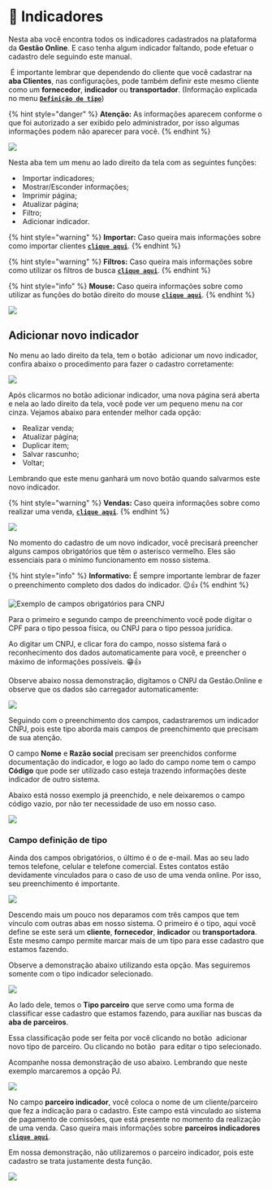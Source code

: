 # 🤝 Indicadores

Nesta aba você encontra todos os indicadores cadastrados na plataforma da **Gestão Online**. E caso tenha algum indicador faltando, pode efetuar o cadastro dele seguindo este manual.

<img src="/erp-v2/assets/placa-aviso.gif" alt="" data-size="line"> É importante lembrar que dependendo do cliente que você cadastrar na **aba Clientes**, nas configurações, pode também definir este mesmo cliente como um **fornecedor**, **indicador** ou **transportador**. (Informação explicada no menu [**`Definição de tipo`**](/erp-v2/funcionalidades/parceiros/indicadores.md#campo-definicao-de-tipo))

{% hint style="danger" %}
**Atenção:** As informações aparecem conforme o que foi autorizado a ser exibido pelo administrador, por isso algumas informações podem não aparecer para você.
{% endhint %}

![](/erp-v2/assets/funcionalidades/parceiros/aba_indicadores.gif)

Nesta aba tem um menu ao lado direito da tela com as seguintes funções:

- <img src="/erp-v2/assets/icon_importar.png" alt="" data-size="line"> Importar indicadores;
- <img src="/erp-v2/assets/icon_exibir.png" alt="" data-size="line"> Mostrar/Esconder informações;
- <img src="/erp-v2/assets/icon_imprimir.png" alt="" data-size="line"> Imprimir página;
- <img src="/erp-v2/assets/icon_atualizar.png" alt="" data-size="line"> Atualizar página;
- <img src="/erp-v2/assets/icon_filtro.png" alt="" data-size="line"> Filtro;
- <img src="/erp-v2/assets/icon_add.png" alt="" data-size="line"> Adicionar indicador.

{% hint style="warning" %}
**Importar:** Caso queira mais informações sobre como importar clientes [**`clique aqui`**](/erp-v2/primeiro_acesso/filtros.md).
{% endhint %}

{% hint style="warning" %}
**Filtros:** Caso queira mais informações sobre como utilizar os filtros de busca [**`clique aqui`**](/erp-v2/primeiro_acesso/filtros.md).
{% endhint %}

{% hint style="info" %}
**Mouse:** Caso queira informações sobre como utilizar as funções do botão direito do mouse [**`clique aqui`**](https://docs.gestao.plus/erp-v2/primeiro_acesso/atalhos_internos#menu-botao-direito-do-mouse).
{% endhint %}

![](/erp-v2/assets/funcionalidades/parceiros/aba_indicadores_menu.png)

## Adicionar novo indicador

No menu ao lado direito da tela, tem o botão <img src="/erp-v2/assets/icon_add.png" alt="" data-size="line"> adicionar um novo indicador, confira abaixo o procedimento para fazer o cadastro corretamente:

![](/erp-v2/assets/funcionalidades/parceiros/aba_indicador_add.png)

Após clicarmos no botão adicionar indicador, uma nova página será aberta e nela ao lado direito da tela, você pode ver um pequeno menu na cor cinza. Vejamos abaixo para entender melhor cada opção:

- <img src="/erp-v2/assets/icon_cifrao.png" alt="" data-size="line"> Realizar venda;
- <img src="/erp-v2/assets/icon_atualizar.png" alt="" data-size="line"> Atualizar página;   
- <img src="/erp-v2/assets/icon_duplicar.png" alt="" data-size="line"> Duplicar item;
- <img src="/erp-v2/assets/icon_salvar.png" alt="" data-size="line"> Salvar rascunho;
- <img src="/erp-v2/assets/icon_voltar.png" alt="" data-size="line"> Voltar;

Lembrando que este menu ganhará um novo botão quando salvarmos este novo indicador.

{% hint style="warning" %}
**Vendas:** Caso queira informações sobre como realizar uma venda, [**`clique aqui`**](/erp-v2/funcionalidades/comercial/vendas.md).
{% endhint %}

![](/erp-v2/assets/funcionalidades/parceiros/aba_indicador_add_menu.png)

No momento do cadastro de um novo indicador, você precisará preencher alguns campos obrigatórios que têm o asterisco vermelho. Eles são essenciais para o mínimo funcionamento em nosso sistema.

{% hint style="info" %}
**Informativo:** É sempre importante lembrar de fazer o preenchimento completo dos dados do indicador. 😉👍
{% endhint %}

![Exemplo de campos obrigatórios para CNPJ](/erp-v2/assets/funcionalidades/parceiros/aba_indicador_add_indicador.png)

Para o primeiro e segundo campo de preenchimento você pode digitar o CPF para o tipo pessoa física, ou CNPJ para o tipo pessoa jurídica. 

Ao digitar um CNPJ, e clicar fora do campo, nosso sistema fará o reconhecimento dos dados automaticamente para você, e preencher o máximo de informações possíveis. 😁👍

Observe abaixo nossa demonstração, digitamos o CNPJ da Gestão.Online e observe que os dados são carregador automaticamente:

![](/erp-v2/assets/funcionalidades/parceiros/aba_indicador_add_indicador_campos_tipo_pessoa.gif)

Seguindo com o preenchimento dos campos, cadastraremos um indicador CNPJ, pois este tipo aborda mais campos de preenchimento que precisam de sua atenção.

O campo **Nome** e **Razão social** precisam ser preenchidos conforme documentação do indicador, e logo ao lado do campo nome tem o campo **Código** que pode ser utilizado caso esteja trazendo informações deste indicador de outro sistema.

Abaixo está nosso exemplo já preenchido, e nele deixaremos o campo código vazio, por não ter necessidade de uso em nosso caso.

![](/erp-v2/assets/funcionalidades/parceiros/aba_indicador_add_indicador_campos_nome_razao.png)

### Campo definição de tipo

Ainda dos campos obrigatórios, o último é o de e-mail. Mas ao seu lado temos telefone, celular e telefone comercial. Estes contatos estão devidamente vinculados para o caso de uso de uma venda online. Por isso, seu preenchimento é importante.

![](/erp-v2/assets/funcionalidades/parceiros/aba_indicador_add_indicador_campo_email_telefones.png)

Descendo mais um pouco nos deparamos com três campos que tem vínculo com outras abas em nosso sistema. O primeiro é o tipo, aqui você define se este será um **cliente**, **fornecedor**, **indicador** ou **transportadora**. Este mesmo campo permite marcar mais de um tipo para esse cadastro que estamos fazendo.

Observe a demonstração abaixo utilizando esta opção. Mas seguiremos somente com o tipo indicador selecionado.

![](/erp-v2/assets/funcionalidades/parceiros/aba_indicador_add_indicador_campo_tipo.gif)

Ao lado dele, temos o **Tipo parceiro** que serve como uma forma de classificar esse cadastro que estamos fazendo, para auxiliar nas buscas da **aba de parceiros**. 

Essa classificação pode ser feita por você clicando no botão <img src="/erp-v2/assets/funcionalidades/icon_adds.png" alt="" data-size="line"> adicionar novo tipo de parceiro. Ou clicando no botão <img src="/erp-v2/assets/funcionalidades/icon_nova_aba.png" alt="" data-size="line"> para editar o tipo selecionado.

Acompanhe nossa demonstração de uso abaixo. Lembrando que neste exemplo marcaremos a opção PJ.

![](/erp-v2/assets/funcionalidades/parceiros/aba_indicador_add_indicador_campo_tipo_parceiro.gif)

No campo **parceiro indicador**, você coloca o nome de um cliente/parceiro que fez a indicação para o cadastro. Este campo está vinculado ao sistema de pagamento de comissões, que está presente no momento da realização de uma venda. Caso queira mais informações sobre **parceiros indicadores** [**`clique aqui`**](/erp-v2/funcionalidades/indicadores_afiliados/parceiros_indicadores.md).

Em nossa demonstração, não utilizaremos o parceiro indicador, pois este cadastro se trata justamente desta função.

![](/erp-v2/assets/funcionalidades/parceiros/aba_indicador_add_indicador_campo_tipo_parceiro_indicador.png)